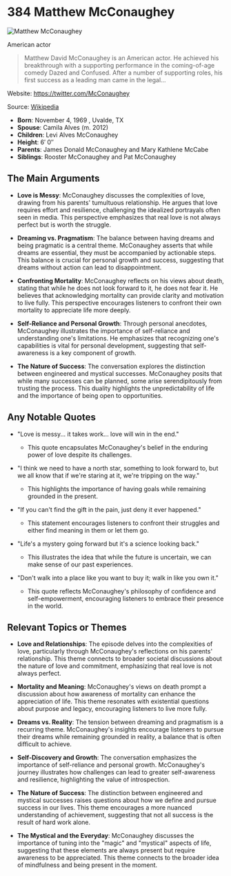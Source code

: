 # 384 Matthew McConaughey


![Matthew McConaughey](https://encrypted-tbn0.gstatic.com/images?q=tbn:ANd9GcRXQ0CJ2wTRfhEItNcakdTMNHxikfHXdXUEDqm3FQ&s=0)

American actor

> Matthew David McConaughey is an American actor. He achieved his breakthrough with a supporting performance in the coming-of-age comedy Dazed and Confused. After a number of supporting roles, his first success as a leading man came in the legal...

Website: https://twitter.com/McConaughey

Source: [Wikipedia](https://en.wikipedia.org/wiki/Matthew_McConaughey)

- **Born**: November 4, 1969 , Uvalde, TX
- **Spouse**: Camila Alves (m. 2012)
- **Children**: Levi Alves McConaughey
- **Height**: 6′ 0″
- **Parents**: James Donald McConaughey and Mary Kathlene McCabe
- **Siblings**: Rooster McConaughey and Pat McConaughey


## The Main Arguments

- **Love is Messy**: McConaughey discusses the complexities of love, drawing from his parents' tumultuous relationship. He argues that love requires effort and resilience, challenging the idealized portrayals often seen in media. This perspective emphasizes that real love is not always perfect but is worth the struggle.

- **Dreaming vs. Pragmatism**: The balance between having dreams and being pragmatic is a central theme. McConaughey asserts that while dreams are essential, they must be accompanied by actionable steps. This balance is crucial for personal growth and success, suggesting that dreams without action can lead to disappointment.

- **Confronting Mortality**: McConaughey reflects on his views about death, stating that while he does not look forward to it, he does not fear it. He believes that acknowledging mortality can provide clarity and motivation to live fully. This perspective encourages listeners to confront their own mortality to appreciate life more deeply.

- **Self-Reliance and Personal Growth**: Through personal anecdotes, McConaughey illustrates the importance of self-reliance and understanding one's limitations. He emphasizes that recognizing one's capabilities is vital for personal development, suggesting that self-awareness is a key component of growth.

- **The Nature of Success**: The conversation explores the distinction between engineered and mystical successes. McConaughey posits that while many successes can be planned, some arise serendipitously from trusting the process. This duality highlights the unpredictability of life and the importance of being open to opportunities.

## Any Notable Quotes

- "Love is messy... it takes work... love will win in the end."
  - This quote encapsulates McConaughey's belief in the enduring power of love despite its challenges.

- "I think we need to have a north star, something to look forward to, but we all know that if we're staring at it, we're tripping on the way."
  - This highlights the importance of having goals while remaining grounded in the present.

- "If you can't find the gift in the pain, just deny it ever happened."
  - This statement encourages listeners to confront their struggles and either find meaning in them or let them go.

- "Life's a mystery going forward but it's a science looking back."
  - This illustrates the idea that while the future is uncertain, we can make sense of our past experiences.

- "Don't walk into a place like you want to buy it; walk in like you own it."
  - This quote reflects McConaughey's philosophy of confidence and self-empowerment, encouraging listeners to embrace their presence in the world.

## Relevant Topics or Themes

- **Love and Relationships**: The episode delves into the complexities of love, particularly through McConaughey's reflections on his parents' relationship. This theme connects to broader societal discussions about the nature of love and commitment, emphasizing that real love is not always perfect.

- **Mortality and Meaning**: McConaughey's views on death prompt a discussion about how awareness of mortality can enhance the appreciation of life. This theme resonates with existential questions about purpose and legacy, encouraging listeners to live more fully.

- **Dreams vs. Reality**: The tension between dreaming and pragmatism is a recurring theme. McConaughey's insights encourage listeners to pursue their dreams while remaining grounded in reality, a balance that is often difficult to achieve.

- **Self-Discovery and Growth**: The conversation emphasizes the importance of self-reliance and personal growth. McConaughey's journey illustrates how challenges can lead to greater self-awareness and resilience, highlighting the value of introspection.

- **The Nature of Success**: The distinction between engineered and mystical successes raises questions about how we define and pursue success in our lives. This theme encourages a more nuanced understanding of achievement, suggesting that not all success is the result of hard work alone.

- **The Mystical and the Everyday**: McConaughey discusses the importance of tuning into the "magic" and "mystical" aspects of life, suggesting that these elements are always present but require awareness to be appreciated. This theme connects to the broader idea of mindfulness and being present in the moment.
